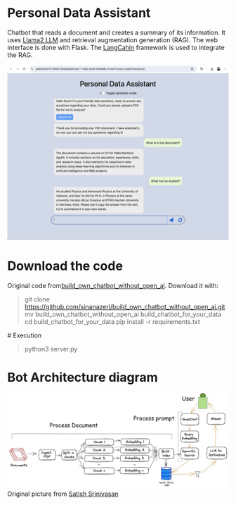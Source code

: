 # Personal Data Assistant

Chatbot that reads a document and creates a summary of its information.
It uses [Llama2 LLM](https://llama.meta.com/llama2/) and retrieval augmentation generation (RAG).
The web interface is done with Flask.
The [LangCahin](https://www.langchain.com/) framework is used to integrate the RAG.
<!-- 
 It chains together the retrieval, extraction, processing, and generation operations from the large amounts of text and multiple sources.
 -->

<!-- 
Retrieval-augmented generation (RAG) is a sophisticated technique that enhances LLMs by integrating external information retrieval into the text generation process. RAG represents a significant leap forward in making AI-generated content more contextually aware and precise.

Beenefits:

- Intelligent model response: RAG offers accurate and relevant responses by dynamically incorporating additional information on which the model was not trained.

- Auto update: RAG reduces the need for users to continuously train the model on new data and update its parameters based on the given conditions.
-->

![Interface](https://github.com/MartinezAgullo/GenAI_5_SummariseData/blob/main/PersonalDataAsistant.png)


# Download the code
Original code from[build_own_chatbot_without_open_ai](https://github.com/sinanazeri/build_own_chatbot_without_open_ai.git).  Download it with:

> git clone https://github.com/sinanazeri/build_own_chatbot_without_open_ai.git
> mv build_own_chatbot_without_open_ai build_chatbot_for_your_data
> cd build_chatbot_for_your_data
> pip install -r requirements.txt

# Execution
> python3 server.py


#  Bot Architecture diagram
![DocumentProcessing](https://github.com/MartinezAgullo/GenAI_5_SummariseData/blob/main/document_processing.jpg)
Original picture  from [Satish Srinivasan](https://www.linkedin.com/in/satish-srinivasan-209b605a/?lipi=urn%3Ali%3Apage%3Ad_flagship3_pulse_read%3B8VYOM%2FAVTx6NgCBWwwwCzw%3D%3D)